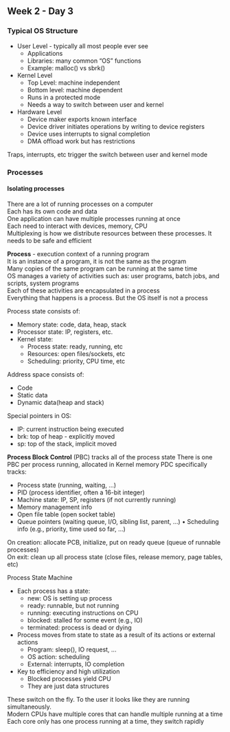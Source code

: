 ## Week 2 - Day 3
### Typical OS Structure
* User Level - typically all most people ever see
    * Applications
    * Libraries: many common “OS” functions
    * Example: malloc() vs sbrk()
* Kernel Level
    * Top Level: machine independent
    * Bottom level: machine dependent
    * Runs in a protected mode
    * Needs a way to switch between user and kernel
* Hardware Level
    * Device maker exports known interface
    * Device driver initiates operations by writing to device registers
    * Device uses interrupts to signal completion
    * DMA offload work but has restrictions

Traps, interrupts, etc trigger the switch between user and kernel mode

### Processes
#### Isolating processes
There are a lot of running processes on a computer  
Each has its own code and data  
One application can have multiple processes running at once  
Each need to interact with devices, memory, CPU  
Multiplexing is how we distribute resources between these processes. It needs to be safe and efficient  

**Process** - execution context of a running program  
It is an instance of a program, it is not the same as the program   
Many copies of the same program can be running at the same time  
OS manages a variety of activities such as: user programs, batch jobs, and scripts, system programs  
Each of these activities are encapsulated in a process  
Everything that happens is a process. But the OS itself is not a process  

Process state consists of: 

* Memory state: code, data, heap, stack
* Processor state: IP, registers, etc.
* Kernel state: 
    * Process state: ready, running, etc
    * Resources: open files/sockets, etc
    * Scheduling: priority, CPU time, etc

Address space consists of:

* Code
* Static data
* Dynamic data(heap and stack)

Special pointers in OS:

* IP: current instruction being executed
* brk: top of heap - explicitly moved
* sp: top of the stack, implicit moved

**Process Block Control** (PBC) tracks all of the process state
There is one PBC per process running, allocated in Kernel memory
PDC specifically tracks: 

* Process state (running, waiting, ...)
* PID (process identifier, often a 16-bit integer)
* Machine state: IP, SP, registers (if not currently running)
* Memory management info
* Open file table (open socket table)
* Queue pointers (waiting queue, I/O, sibling list, parent, ...) • Scheduling info (e.g., priority, time used so far, ...)

On creation: allocate PCB, initialize, put on ready queue (queue of runnable processes)  
On exit: clean up all process state (close files, release memory, page tables, etc)

Process State Machine

* Each process has a state:
    * new: OS is setting up process
    * ready: runnable, but not running
    * running: executing instructions on CPU
    * blocked: stalled for some event (e.g., IO)
    * terminated: process is dead or dying
* Process moves from state to state as a result of its actions or external actions
    * Program: sleep(), IO request, ...
    * OS action: scheduling
    * External: interrupts, IO completion
* Key to efficiency and high utilization
    * Blocked processes yield CPU 
    * They are just data structures

These switch on the fly. To the user it looks like they are running simultaneously.  
Modern CPUs have multiple cores that can handle multiple running at a time
Each core only has one process running at a time, they switch rapidly